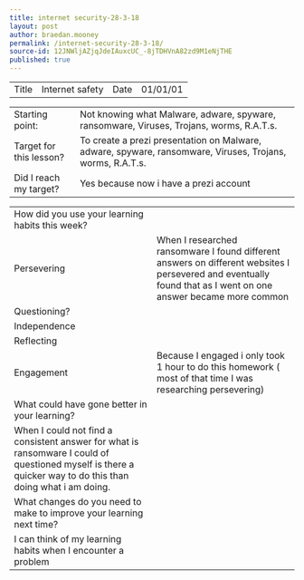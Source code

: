 ```yaml
---
title: internet security-28-3-18
layout: post
author: braedan.mooney
permalink: /internet-security-28-3-18/
source-id: 12JNWljAZjqJdeIAuxcUC_-8jTDHVnA82zd9M1eNjTHE
published: true
---
```

<table>
  <tr>
    <td>Title</td>
    <td>Internet safety</td>
    <td>Date</td>
    <td>01/01/01</td>
  </tr>
</table>


<table>
  <tr>
    <td>Starting point:</td>
    <td>Not knowing what Malware, adware, spyware, ransomware, Viruses, Trojans, worms, R.A.T.s.</td>
  </tr>
  <tr>
    <td>Target for this lesson?</td>
    <td>To create a prezi presentation on Malware, adware, spyware, ransomware, Viruses, Trojans, worms, R.A.T.s.</td>
  </tr>
  <tr>
    <td>Did I reach my target? </td>
    <td>Yes because now i have a prezi account</td>
  </tr>
</table>


<table>
  <tr>
    <td>How did you use your learning habits this week?</td>
    <td></td>
  </tr>
  <tr>
    <td>Persevering</td>
    <td>When I researched ransomware I found different answers on different websites I persevered and eventually found that as I went on one answer became more common</td>
  </tr>
  <tr>
    <td>Questioning?</td>
    <td></td>
  </tr>
  <tr>
    <td>Independence</td>
    <td></td>
  </tr>
  <tr>
    <td>Reflecting</td>
    <td></td>
  </tr>
  <tr>
    <td>Engagement</td>
    <td>Because I engaged i only took 1 hour to do this homework ( most of that time I was researching persevering)</td>
  </tr>
  <tr>
    <td>What could have gone better in your learning?</td>
    <td></td>
  </tr>
  <tr>
    <td>When I could not find a consistent answer for what is ransomware I could of questioned myself is there a quicker way to do this than doing what i am doing.</td>
    <td></td>
  </tr>
  <tr>
    <td>What changes do you need to make to improve your learning next time?</td>
    <td></td>
  </tr>
  <tr>
    <td>I can think of my learning habits when I encounter a problem</td>
    <td></td>
  </tr>
</table>


